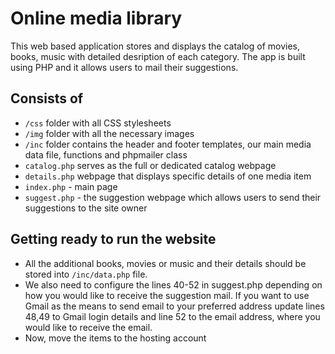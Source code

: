 # Online media library #
This web based application stores and displays the catalog of movies, books, music with detailed desription of each category. The app is built using PHP and it allows users to mail their suggestions. 

## Consists of ##
* `/css` folder with all CSS stylesheets
* `/img` folder with all the necessary images
* `/inc` folder contains the header and footer templates, our main media data file, functions and phpmailer class
* `catalog.php` serves as the full or dedicated catalog webpage
* `details.php` webpage that displays specific details of one media item
* `index.php` - main page
* `suggest.php` - the suggestion webpage which allows users to send their suggestions to the site owner

## Getting ready to run the website ##
* All the additional books, movies or music and their details should be stored into `/inc/data.php` file. 
* We also need to configure the lines 40-52 in suggest.php depending on how you would like to receive the suggestion mail. If you want to use Gmail as the means to send email to your preferred address update lines 48,49 to Gmail login details and line 52 to the email address, where you would like to receive the email.
* Now, move the items to the hosting account
